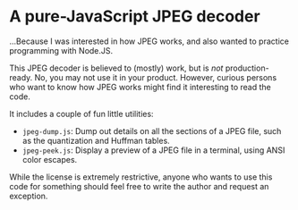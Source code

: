 A pure-JavaScript JPEG decoder
==============================

...Because I was interested in how JPEG works, and also wanted to practice programming with Node.JS.

This JPEG decoder is believed to (mostly) work, but is *not* production-ready. No, you may not use it in your product. However, curious persons who want to know how JPEG works might find it interesting to read the code.

It includes a couple of fun little utilities:

* `jpeg-dump.js`: Dump out details on all the sections of a JPEG file, such as the quantization and Huffman tables.
* `jpeg-peek.js`: Display a preview of a JPEG file in a terminal, using ANSI color escapes.

While the license is extremely restrictive, anyone who wants to use this code for something should feel free to write the author and request an exception.
